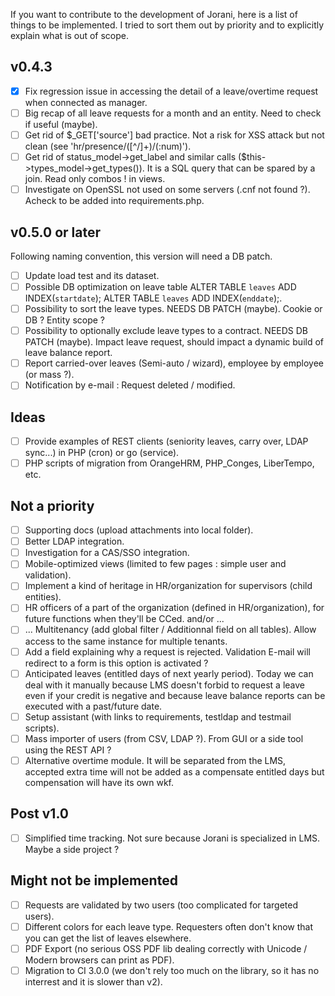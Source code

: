If you want to contribute to the development of Jorani, here is a list of things to be implemented.
I tried to sort them out by priority and to explicitly explain what is out of scope.

## v0.4.3

- [X] Fix regression issue in accessing the detail of a leave/overtime request when connected as manager.
- [ ] Big recap of all leave requests for a month and an entity. Need to check if useful (maybe).
- [ ] Get rid of $_GET['source'] bad practice. Not a risk for XSS attack but not clean (see 'hr/presence/([^/]+)/(:num)').
- [ ] Get rid of status_model->get_label and similar calls ($this->types_model->get_types()). It is a SQL query that can be spared by a join. Read only combos ! in views.
- [ ] Investigate on OpenSSL not used on some servers (.cnf not found ?). Acheck to be added into requirements.php.

## v0.5.0 or later

Following naming convention, this version will need a DB patch.

- [ ] Update load test and its dataset.
- [ ] Possible DB optimization on leave table ALTER TABLE `leaves` ADD INDEX(`startdate`); ALTER TABLE `leaves` ADD INDEX(`enddate`);.
- [ ] Possibility to sort the leave types. NEEDS DB PATCH (maybe). Cookie or DB ? Entity scope ?
- [ ] Possibility to optionally exclude leave types to a contract. NEEDS DB PATCH (maybe). Impact leave request, should impact a dynamic build of leave balance report. 
- [ ] Report carried-over leaves (Semi-auto / wizard), employee by employee (or mass ?).
- [ ] Notification by e-mail : Request deleted / modified.

## Ideas

- [ ] Provide examples of REST clients (seniority leaves, carry over, LDAP sync...) in PHP (cron) or go (service).
- [ ] PHP scripts of migration from OrangeHRM, PHP_Conges, LiberTempo, etc.

## Not a priority

- [ ] Supporting docs (upload attachments into local folder).
- [ ] Better LDAP integration.
- [ ] Investigation for a CAS/SSO integration.
- [ ] Mobile-optimized views (limited to few pages : simple user and validation).
- [ ] Implement a kind of heritage in HR/organization for supervisors (child entities).
- [ ] HR officers of a part of the organization (defined in HR/organization), for future functions when they'll be CCed. and/or ...
- [ ] ... Multitenancy (add global filter / Additionnal field on all tables). Allow access to the same instance for multiple tenants.
- [ ] Add a field explaining why a request is rejected. Validation E-mail will redirect to a form is this option is activated ?
- [ ] Anticipated leaves (entitled days of next yearly period). Today we can deal with it manually because LMS doesn't forbid to 
request a leave even if your credit is negative and because leave balance reports can be executed with a past/future date.
- [ ] Setup assistant (with links to requirements, testldap and testmail scripts).
- [ ] Mass importer of users (from CSV, LDAP ?). From GUI or a side tool using the REST API ?
- [ ] Alternative overtime module. It will be separated from the LMS, accepted extra time will not be added as a compensate entitled days but compensation will have its own wkf.

## Post v1.0

- [ ] Simplified time tracking. Not sure because Jorani is specialized in LMS. Maybe a side project ?

## Might not be implemented

- [ ] Requests are validated by two users (too complicated for targeted users).
- [ ] Different colors for each leave type. Requesters often don't know that you can get the list of leaves elsewhere.
- [ ] PDF Export (no serious OSS PDF lib dealing correctly with Unicode / Modern browsers can print as PDF).
- [ ] Migration to CI 3.0.0 (we don't rely too much on the library, so it has no interrest and it is slower than v2).
